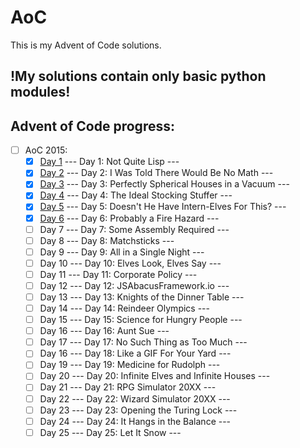 # AoC

This is my Advent of Code solutions.

## !My solutions contain only basic python modules!

## Advent of Code progress:

- [ ] AoC 2015:
  - [x] [Day 1](AdventOfCode2015/day_1_2015.py) --- Day 1: Not Quite Lisp ---
  - [x] [Day 2](AdventOfCode2015/day_2_2015.py) --- Day 2: I Was Told There Would Be No Math ---
  - [x] [Day 3](AdventOfCode2015/day_3_2015.py) --- Day 3: Perfectly Spherical Houses in a Vacuum ---
  - [x] [Day 4](AdventOfCode2015/day_4_2015.py) --- Day 4: The Ideal Stocking Stuffer ---
  - [x] [Day 5](AdventOfCode2015/day_5_2015.py) --- Day 5: Doesn't He Have Intern-Elves For This? ---
  - [x] [Day 6](AdventOfCode2015/day_6_2015.py) --- Day 6: Probably a Fire Hazard ---
  - [ ] Day 7 --- Day 7: Some Assembly Required ---
  - [ ] Day 8 --- Day 8: Matchsticks ---
  - [ ] Day 9 --- Day 9: All in a Single Night ---
  - [ ] Day 10 --- Day 10: Elves Look, Elves Say ---
  - [ ] Day 11 --- Day 11: Corporate Policy ---
  - [ ] Day 12 --- Day 12: JSAbacusFramework.io ---
  - [ ] Day 13 --- Day 13: Knights of the Dinner Table ---
  - [ ] Day 14 --- Day 14: Reindeer Olympics ---
  - [ ] Day 15 --- Day 15: Science for Hungry People ---
  - [ ] Day 16 --- Day 16: Aunt Sue ---
  - [ ] Day 17 --- Day 17: No Such Thing as Too Much ---
  - [ ] Day 16 --- Day 18: Like a GIF For Your Yard ---
  - [ ] Day 19 --- Day 19: Medicine for Rudolph ---
  - [ ] Day 20 --- Day 20: Infinite Elves and Infinite Houses ---
  - [ ] Day 21 --- Day 21: RPG Simulator 20XX ---
  - [ ] Day 22 --- Day 22: Wizard Simulator 20XX ---
  - [ ] Day 23 --- Day 23: Opening the Turing Lock ---
  - [ ] Day 24 --- Day 24: It Hangs in the Balance ---
  - [ ] Day 25 --- Day 25: Let It Snow ---
